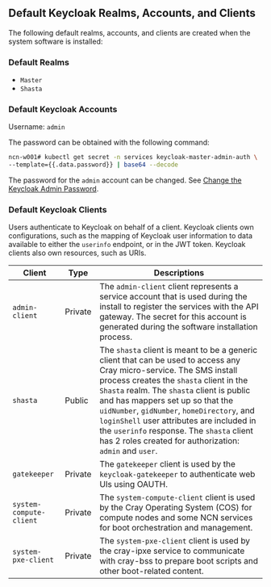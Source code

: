 ## Default Keycloak Realms, Accounts, and Clients

The following default realms, accounts, and clients are created when the system software is installed:

### Default Realms

-   `Master`
-   `Shasta`

### Default Keycloak Accounts

Username: `admin`

The password can be obtained with the following command:

```bash
ncn-w001# kubectl get secret -n services keycloak-master-admin-auth \
--template={{.data.password}} | base64 --decode
```

The password for the `admin` account can be changed. See [Change the Keycloak Admin Password](Change_the_Keycloak_Admin_Password.md).

### Default Keycloak Clients

Users authenticate to Keycloak on behalf of a client. Keycloak clients own configurations, such as the mapping of Keycloak user information to data available to either the `userinfo` endpoint, or in the JWT token. Keycloak clients also own resources, such as URIs.

|Client|Type|Descriptions|
|------|----|------------|
|`admin-client`|Private|The `admin-client` client represents a service account that is used during the install to register the services with the API gateway. The secret for this account is generated during the software installation process.|
|`shasta`|Public|The `shasta` client is meant to be a generic client that can be used to access any Cray micro-service. The SMS install process creates the `shasta` client in the `Shasta` realm. The `shasta` client is public and has mappers set up so that the `uidNumber`, `gidNumber`, `homeDirectory`, and `loginShell` user attributes are included in the `userinfo` response. The `shasta` client has 2 roles created for authorization: `admin` and `user`.|
|`gatekeeper`|Private|The `gatekeeper` client is used by the `keycloak-gatekeeper` to authenticate web UIs using OAUTH.|
|`system-compute-client`|Private|The `system-compute-client` client is used by the Cray Operating System \(COS\) for compute nodes and some NCN services for boot orchestration and management.|
|`system-pxe-client`|Private|The `system-pxe-client` client is used by the cray-ipxe service to communicate with cray-bss to prepare boot scripts and other boot-related content.|



